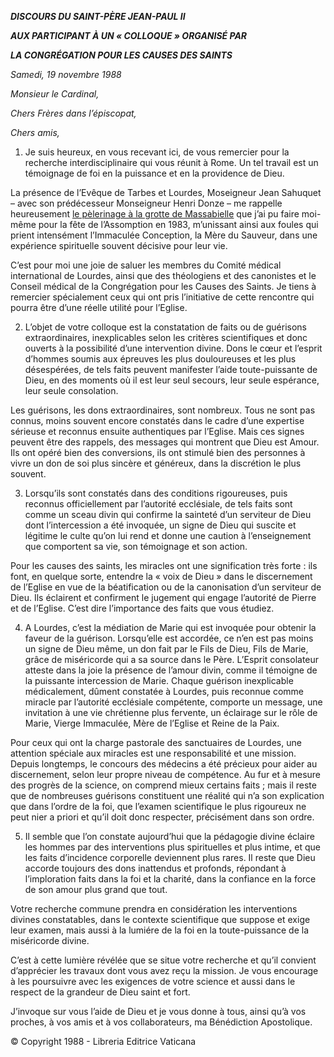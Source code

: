 ***DISCOURS DU SAINT-PÈRE JEAN-PAUL II***

***AUX PARTICIPANT À UN « COLLOQUE » ORGANISÉ PAR***

***LA CONGRÉGATION POUR LES CAUSES DES SAINTS***

*Samedi, 19 novembre 1988*

*Monsieur le Cardinal,*

*Chers Frères dans l’épiscopat,*

*Chers amis,*

1. Je suis heureux, en vous recevant ici, de vous remercier pour la recherche interdisciplinaire qui vous réunit à Rome. Un tel travail est un témoignage de foi en la puissance et en la providence de Dieu.

La présence de l’Evêque de Tarbes et Lourdes, Moseigneur Jean Sahuquet – avec son prédécesseur Monseigneur Henri Donze – me rappelle heureusement [le pèlerinage à la grotte de Massabielle](http://www.vatican.va/holy_father/john_paul_ii/travels/sub_index1983/trav_lourdes_fr.htm) que j’ai pu faire moi-même pour la fête de l’Assomption en 1983, m’unissant ainsi aux foules qui prient intensément l’Immaculée Conception, la Mère du Sauveur, dans une expérience spirituelle souvent décisive pour leur vie.

C’est pour moi une joie de saluer les membres du Comité médical international de Lourdes, ainsi que des théologiens et des canonistes et le Conseil médical de la Congrégation pour les Causes des Saints. Je tiens à remercier spécialement ceux qui ont pris l’initiative de cette rencontre qui pourra être d’une réelle utilité pour l’Eglise.

2. L’objet de votre colloque est la constatation de faits ou de guérisons extraordinaires, inexplicables selon les critères scientifiques et donc ouverts à la possibilité d’une intervention divine. Dons le cœur et l’esprit d’hommes soumis aux épreuves les plus douloureuses et les plus désespérées, de tels faits peuvent manifester l’aide toute-puissante de Dieu, en des moments où il est leur seul secours, leur seule espérance, leur seule consolation.

Les guérisons, les dons extraordinaires, sont nombreux. Tous ne sont pas connus, moins souvent encore constatés dans le cadre d’une expertise sérieuse et reconnus ensuite authentiques par l’Eglise. Mais ces signes peuvent être des rappels, des messages qui montrent que Dieu est Amour. Ils ont opéré bien des conversions, ils ont stimulé bien des personnes à vivre un don de soi plus sincère et généreux, dans la discrétion le plus souvent.

3. Lorsqu’ils sont constatés dans des conditions rigoureuses, puis reconnus officiellement par l’autorité ecclésiale, de tels faits sont comme un sceau divin qui confirme la sainteté d’un serviteur de Dieu dont l’intercession a été invoquée, un signe de Dieu qui suscite et légitime le culte qu’on lui rend et donne une caution à l’enseignement que comportent sa vie, son témoignage et son action.

Pour les causes des saints, les miracles ont une signification très forte : ils font, en quelque sorte, entendre la « voix de Dieu » dans le discernement de l’Eglise en vue de la béatification ou de la canonisation d’un serviteur de Dieu. Ils éclairent et confirment le jugement qui engage l’autorité de Pierre et de l’Eglise. C’est dire l’importance des faits que vous étudiez.

4. A Lourdes, c’est la médiation de Marie qui est invoquée pour obtenir la faveur de la guérison. Lorsqu’elle est accordée, ce n’en est pas moins un signe de Dieu même, un don fait par le Fils de Dieu, Fils de Marie, grâce de miséricorde qui a sa source dans le Père. L’Esprit consolateur atteste dans la joie la présence de l’amour divin, comme il témoigne de la puissante intercession de Marie. Chaque guérison inexplicable médicalement, dûment constatée à Lourdes, puis reconnue comme miracle par l’autorité ecclésiale compétente, comporte un message, une invitation à une vie chrétienne plus fervente, un éclairage sur le rôle de Marie, Vierge Immaculée, Mère de l’Eglise et Reine de la Paix.

Pour ceux qui ont la charge pastorale des sanctuaires de Lourdes, une attention spéciale aux miracles est une responsabilité et une mission. Depuis longtemps, le concours des médecins a été précieux pour aider au discernement, selon leur propre niveau de compétence. Au fur et à mesure des progrès de la science, on comprend mieux certains faits ; mais il reste que de nombreuses guérisons constituent une réalité qui n’a son explication que dans l’ordre de la foi, que l’examen scientifique le plus rigoureux ne peut nier a priori et qu’il doit donc respecter, précisément dans son ordre.

5. Il semble que l’on constate aujourd’hui que la pédagogie divine éclaire les hommes par des interventions plus spirituelles et plus intime, et que les faits d’incidence corporelle deviennent plus rares. Il reste que Dieu accorde toujours des dons inattendus et profonds, répondant à l’imploration faits dans la foi et la charité, dans la confiance en la force de son amour plus grand que tout.

Votre recherche commune prendra en considération les interventions divines constatables, dans le contexte scientifique que suppose et exige leur examen, mais aussi à la lumiére de la foi en la toute-puissance de la miséricorde divine.

C’est à cette lumière révélée que se situe votre recherche et qu’il convient d’apprécier les travaux dont vous avez reçu la mission. Je vous encourage à les poursuivre avec les exigences de votre science et aussi dans le respect de la grandeur de Dieu saint et fort.

J’invoque sur vous l’aide de Dieu et je vous donne à tous, ainsi qu’à vos proches, à vos amis et à vos collaborateurs, ma Bénédiction Apostolique.

© Copyright 1988 - Libreria Editrice Vaticana